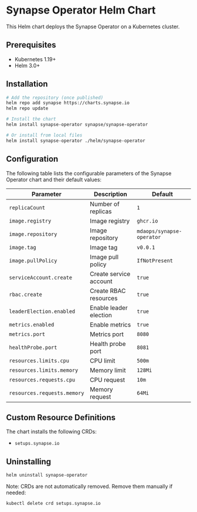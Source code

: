 # Synapse Operator Helm Chart

This Helm chart deploys the Synapse Operator on a Kubernetes cluster.

## Prerequisites

- Kubernetes 1.19+
- Helm 3.0+

## Installation

```bash
# Add the repository (once published)
helm repo add synapse https://charts.synapse.io
helm repo update

# Install the chart
helm install synapse-operator synapse/synapse-operator

# Or install from local files
helm install synapse-operator ./helm/synapse-operator
```

## Configuration

The following table lists the configurable parameters of the Synapse Operator chart and their default values:

| Parameter | Description | Default |
|-----------|-------------|---------|
| `replicaCount` | Number of replicas | `1` |
| `image.registry` | Image registry | `ghcr.io` |
| `image.repository` | Image repository | `mdaops/synapse-operator` |
| `image.tag` | Image tag | `v0.0.1` |
| `image.pullPolicy` | Image pull policy | `IfNotPresent` |
| `serviceAccount.create` | Create service account | `true` |
| `rbac.create` | Create RBAC resources | `true` |
| `leaderElection.enabled` | Enable leader election | `true` |
| `metrics.enabled` | Enable metrics | `true` |
| `metrics.port` | Metrics port | `8080` |
| `healthProbe.port` | Health probe port | `8081` |
| `resources.limits.cpu` | CPU limit | `500m` |
| `resources.limits.memory` | Memory limit | `128Mi` |
| `resources.requests.cpu` | CPU request | `10m` |
| `resources.requests.memory` | Memory request | `64Mi` |

## Custom Resource Definitions

The chart installs the following CRDs:
- `setups.synapse.io`

## Uninstalling

```bash
helm uninstall synapse-operator
```

Note: CRDs are not automatically removed. Remove them manually if needed:

```bash
kubectl delete crd setups.synapse.io
```